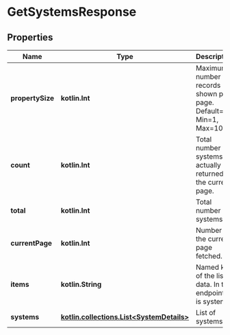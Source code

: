 
# GetSystemsResponse

## Properties
Name | Type | Description | Notes
------------ | ------------- | ------------- | -------------
**propertySize** | **kotlin.Int** | Maximum number of records shown per page. Default&#x3D;10, Min&#x3D;1, Max&#x3D;100. | 
**count** | **kotlin.Int** | Total number of systems actually returned for the current page. | 
**total** | **kotlin.Int** | Total number of systems. |  [optional]
**currentPage** | **kotlin.Int** | Number of the current page fetched. |  [optional]
**items** | **kotlin.String** | Named key of the list data. In this endpoint, it is systems. |  [optional]
**systems** | [**kotlin.collections.List&lt;SystemDetails&gt;**](SystemDetails.md) | List of systems. |  [optional]



